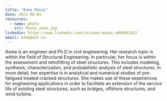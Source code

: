 ```yaml
---
title: "Asma Manai"
date: 2021-08-01
resources:
  - name: photo
    src: Photo_asma.jpg
linkedin: https://www.linkedin.com/in/asma-manai-a094b8102/
email: asma@xal.no
---
```

Asma is an engineer and Ph.D in civil engineering. Her research topic is within the field of Structural Engineering. In particular, her focus is within the assessment and retrofitting of steel structures. This includes modeling, synthesis, characterization, and probabilistic analysis of steel structures. In more detail, her expertise is in analytical and numerical studies of pre-fatigued treated cracked structures. She makes use of these experiences for engineering applications in order to facilitate an extension of the service life of existing steel structures, such as bridges, offshore structures, and wind turbine.
